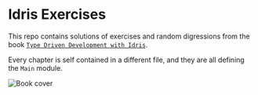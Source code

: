 # Idris Exercises

This repo contains solutions of exercises and random digressions from the book [`Type Driven Development with Idris`](https://www.manning.com/books/type-driven-development-with-idris).

Every chapter is self contained in a different file, and they are all defining the `Main` module.

![Book cover](https://images.manning.com/360/480/resize/book/1/453215a-afa1-443f-9f2d-3b6bf24c34db/Brady-TDDI-HI.png)
